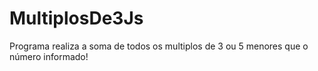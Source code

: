 # MultiplosDe3Js
Programa realiza a soma de todos os multiplos de 3 ou 5 menores que o número informado!

